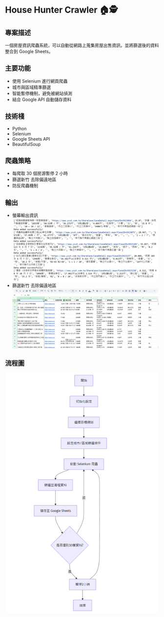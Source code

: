 # House Hunter Crawler 🏠🕵️

## 專案描述
一個房屋資訊爬蟲系統，可以自動從網路上蒐集房屋出售資訊，並將篩選後的資料整合到 Google Sheets。

## 主要功能
- 使用 Selenium 進行網頁爬蟲
- 城市與區域精準篩選
- 智能暫停機制，避免被網站偵測
- 結合 Google API 自動儲存資料

## 技術棧
- Python
- Selenium
- Google Sheets API
- BeautifulSoup

## 爬蟲策略
- 每爬取 30 個房源暫停 2 小時
- 篩選新竹 去除偏遠地區
- 防反爬蟲機制

## 輸出
- 螢幕輸出資訊
    ![](./images/outputsample.png)
- 篩選新竹 去除偏遠地區
    ![](./images/googlesheetoutput.png)

## 流程圖
![](./images/workflow.png)